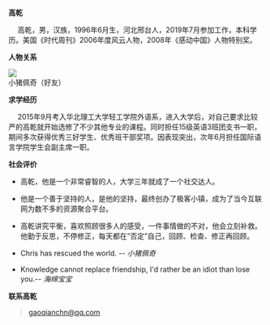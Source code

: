 **高乾**  

 &ensp; &ensp;高乾，男，汉族，1996年6月生，河北邢台人，2019年7月参加工作，本科学历。美国《时代周刊》2006年度风云人物，2008年《感动中国》人物特别奖。  

**人物关系**

![](https://timgsa.baidu.com/timg?image&quality=80&size=b100_100&sec=1559726145475&di=c3fa8337899a6b8bb5f4a227d9b62bb7&imgtype=0&src=http%3A%2F%2Fb-ssl.duitang.com%2Fuploads%2Fitem%2F201707%2F07%2F20170707164416_2RNwJ.jpeg)    
小猪佩奇（好友）

**求学经历**   

&ensp; &ensp;2015年9月考入华北理工大学轻工学院外语系，进入大学后，对自己要求比较严的高乾就开始选修了不少其他专业的课程。同时担任15级英语3班团支书一职，期间多次获得优秀三好学生、优秀班干部奖项。因表现突出，次年6月担任国际语言学院学生会副主席一职。  

**社会评价**

- 高乾，他是一个非常睿智的人，大学三年就成了一个社交达人。  

- 他是一个善于坚持的人，是他的坚持，最终创办了极客小镇，成为了当今互联网为数不多的资源聚合平台。  

- 高乾讲究平衡，喜欢照顾很多人的感受，一件事情做的不对，他会立刻补救。他勤于反思，不停修正，每天都在“否定”自己，回顾、检查、修正再回顾。  

- Chris has rescued the world. -- *小猪佩奇*  

- Knowledge cannot replace friendship, I'd rather be an idiot than lose you.-- *海绵宝宝*


**联系高乾**

> gaoqianchn@qq.com

